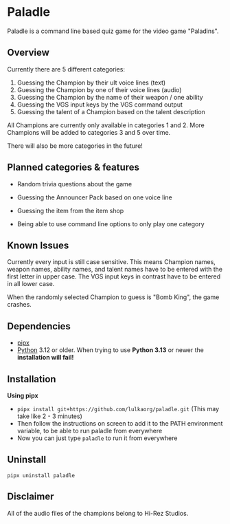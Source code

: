 # Paladle
Paladle is a command line based quiz game for the video game "Paladins".

## Overview
Currently there are 5 different categories:
  1. Guessing the Champion by their ult voice lines (text)
  2. Guessing the Champion by one of their voice lines (audio)
  3. Guessing the Champion by the name of their weapon / one ability
  4. Guessing the VGS input keys by the VGS command output
  5. Guessing the talent of a Champion based on the talent description

All Champions are currently only available in categories 1 and 2.
More Champions will be added to categories 3 and 5 over time.

There will also be more categories in the future!

## Planned categories & features
- Random trivia questions about the game
- Guessing the Announcer Pack based on one voice line
- Guessing the item from the item shop

- Being able to use command line options to only play one category

## Known Issues
Currently every input is still case sensitive. This means Champion names, weapon names, ability names, and talent names have to be entered with the first letter in upper case.
The VGS input keys in contrast have to be entered in all lower case.

When the randomly selected Champion to guess is "Bomb King", the game crashes.

## Dependencies
- [pipx](https://pipx.pypa.io/latest/installation/)
- [Python](https://www.python.org/downloads/) 3.12 or older. When trying to use __Python 3.13__ or newer the __installation will fail!__

## Installation
__Using pipx__
- `pipx install git+https://github.com/lulkaorg/paladle.git` (This may take like 2 - 3 minutes)
- Then follow the instructions on screen to add it to the PATH environment variable, to be able to run paladle from everywhere
- Now you can just type `paladle` to run it from everywhere

## Uninstall
`pipx uninstall paladle`

## Disclaimer
All of the audio files of the champions belong to Hi-Rez Studios.
